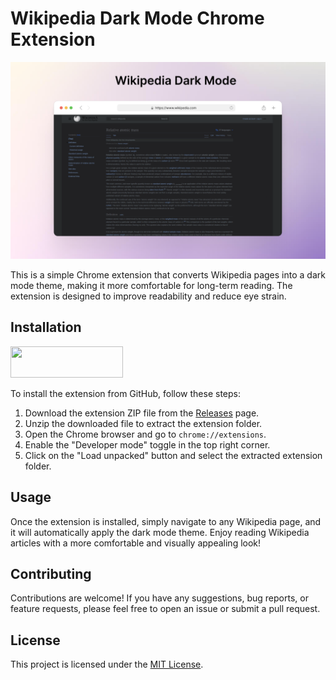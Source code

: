 # Wikipedia Dark Mode Chrome Extension

![Project Banner](banner/banner.png)

This is a simple Chrome extension that converts Wikipedia pages into a dark mode theme, making it more comfortable for long-term reading. The extension is designed to improve readability and reduce eye strain.

## Installation

<a href="https://chrome.google.com/webstore/detail/wikipedia-dark-mode/ajmfmdfeemjiekcmfgeoifpmomgjcfki"><img src="https://user-images.githubusercontent.com/12115686/206926802-0461dc64-84cd-42de-8c17-74a7ee64528c.png" style="width: 180px !important; height: 50px !important"></a>

To install the extension from GitHub, follow these steps:

1. Download the extension ZIP file from the [Releases](https://github.com/akashvaghela09/wikipedia-dark-mode/releases) page.
2. Unzip the downloaded file to extract the extension folder.
3. Open the Chrome browser and go to `chrome://extensions`.
4. Enable the "Developer mode" toggle in the top right corner.
5. Click on the "Load unpacked" button and select the extracted extension folder.

## Usage

Once the extension is installed, simply navigate to any Wikipedia page, and it will automatically apply the dark mode theme. Enjoy reading Wikipedia articles with a more comfortable and visually appealing look!

## Contributing

Contributions are welcome! If you have any suggestions, bug reports, or feature requests, please feel free to open an issue or submit a pull request.

## License

This project is licensed under the [MIT License](LICENSE).
